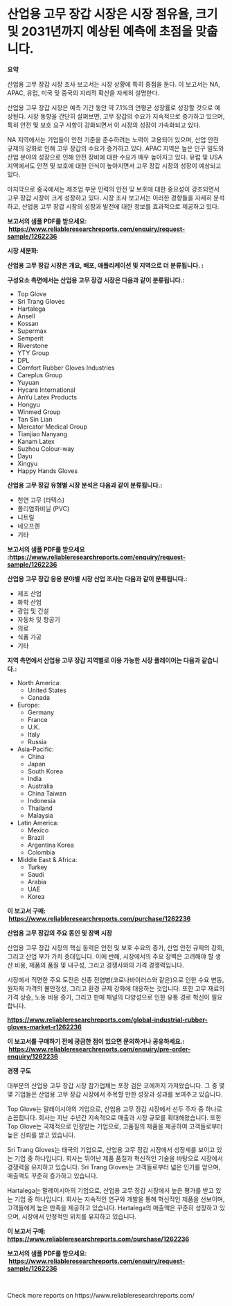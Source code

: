 <p><h1>산업용 고무 장갑 시장은 시장 점유율, 크기 및 2031년까지 예상된 예측에 초점을 맞춥니다.</h1></p><p><strong>요약</strong></p>
<p><p>산업용 고무 장갑 시장 조사 보고서는 시장 상황에 특히 중점을 둔다. 이 보고서는 NA, APAC, 유럽, 미국 및 중국의 지리적 확산을 자세히 설명한다. </p><p>산업용 고무 장갑 시장은 예측 기간 동안 약 7.1%의 연평균 성장률로 성장할 것으로 예상된다. 시장 동향을 간단히 살펴보면, 고무 장갑의 수요가 지속적으로 증가하고 있으며, 특히 안전 및 보호 요구 사항이 강화되면서 이 시장의 성장이 가속화되고 있다.</p><p>NA 지역에서는 기업들이 안전 기준을 준수하려는 노력이 고용되어 있으며, 산업 안전 규제의 강화로 인해 고무 장갑의 수요가 증가하고 있다. APAC 지역은 높은 인구 밀도와 산업 분야의 성장으로 인해 안전 장비에 대한 수요가 매우 높아지고 있다. 유럽 및 USA 지역에서도 안전 및 보호에 대한 인식이 높아지면서 고무 장갑 시장의 성장이 예상되고 있다. </p><p>마지막으로 중국에서는 제조업 부문 인력의 안전 및 보호에 대한 중요성이 강조되면서 고무 장갑 시장이 크게 성장하고 있다. 시장 조사 보고서는 이러한 경향들을 자세히 분석하고, 산업용 고무 장갑 시장의 성장과 발전에 대한 정보를 효과적으로 제공하고 있다.</p></p>
<p><strong>보고서의 샘플 PDF를 받으세요: &nbsp;<a href="https://www.reliableresearchreports.com/enquiry/request-sample/1262236">https://www.reliableresearchreports.com/enquiry/request-sample/1262236</a></strong></p>
<p><strong>시장 세분화:</strong></p>
<p><strong> 산업용 고무 장갑 시장은 개요, 배포, 애플리케이션 및 지역으로 더 분류됩니다. :</strong></p>
<p><strong>구성요소 측면에서는 산업용 고무 장갑 시장은 다음과 같이 분류됩니다.:</strong></p>
<p><ul><li>Top Glove</li><li>Sri Trang Gloves</li><li>Hartalega</li><li>Ansell</li><li>Kossan</li><li>Supermax</li><li>Semperit</li><li>Riverstone</li><li>YTY Group</li><li>DPL</li><li>Comfort Rubber Gloves Industries</li><li>Careplus Group</li><li>Yuyuan</li><li>Hycare International</li><li>AnYu Latex Products</li><li>Hongyu</li><li>Winmed Group</li><li>Tan Sin Lian</li><li>Mercator Medical Group</li><li>Tianjiao Nanyang</li><li>Kanam Latex</li><li>Suzhou Colour-way</li><li>Dayu</li><li>Xingyu</li><li>Happy Hands Gloves</li></ul></p>
<p><strong> 산업용 고무 장갑 유형별 시장 분석은 다음과 같이 분류됩니다.:</strong></p>
<p><ul><li>천연 고무 (라텍스)</li><li>폴리염화비닐 (PVC)</li><li>니트릴</li><li>네오프렌</li><li>기타</li></ul></p>
<p><strong>보고서의 샘플 PDF를 받으세요 :<a href="https://www.reliableresearchreports.com/enquiry/request-sample/1262236">https://www.reliableresearchreports.com/enquiry/request-sample/1262236</a></strong></p>
<p><strong> 산업용 고무 장갑 응용 분야별 시장 산업 조사는 다음과 같이 분류됩니다.:</strong></p>
<p><ul><li>제조 산업</li><li>화학 산업</li><li>광업 및 건설</li><li>자동차 및 항공기</li><li>의료</li><li>식품 가공</li><li>기타</li></ul></p>
<p><strong>지역 측면에서 산업용 고무 장갑 지역별로 이용 가능한 시장 플레이어는 다음과 같습니다.:</strong></p>
<p><ul>
    <li>
        North America:
        <ul>
            <li>United States</li>
            <li>Canada</li>
        </ul>
    </li>
    <li>
        Europe:
        <ul>
            <li>Germany</li>
            <li>France</li>
            <li>U.K.</li>
            <li>Italy</li>
            <li>Russia</li>
        </ul>
    </li>
    <li>
        Asia-Pacific:
        <ul>
            <li>China</li>
            <li>Japan</li>
            <li>South Korea</li>
            <li>India</li>
            <li>Australia</li>
            <li>China Taiwan</li>
            <li>Indonesia</li>
            <li>Thailand</li>
            <li>Malaysia</li>
        </ul>
    </li>
    <li>
        Latin America:
        <ul>
            <li>Mexico</li>
            <li>Brazil</li>
            <li>Argentina Korea</li>
            <li>Colombia</li>
        </ul>
    </li>
    <li>
        Middle East & Africa:
        <ul>
            <li>Turkey</li>
            <li>Saudi</li>
            <li>Arabia</li>
            <li>UAE</li>
            <li>Korea</li>
        </ul>
    </li>
    </ul></p>
<p><strong>이 보고서 구매: &nbsp;<a href="https://www.reliableresearchreports.com/purchase/1262236">https://www.reliableresearchreports.com/purchase/1262236</a></strong></p>
<p><strong>산업용 고무 장갑의 주요 동인 및 장벽 시장</strong></p>
<p><p>산업용 고무 장갑 시장의 핵심 동력은 안전 및 보호 수요의 증가, 산업 안전 규제의 강화, 그리고 산업 부가 가치 증대입니다. 이에 반해, 시장에서의 주요 장벽은 고려해야 할 생산 비용, 제품의 품질 및 내구성, 그리고 경쟁사와의 가격 경쟁력입니다.</p><p>시장에서 직면한 주요 도전은 신종 전염병(코로나바이러스와 같은)으로 인한 수요 변동, 원자재 가격의 불안정성, 그리고 환경 규제 강화에 대응하는 것입니다. 또한 고무 재료의 가격 상승, 노동 비용 증가, 그리고 판매 채널의 다양성으로 인한 유통 경로 혁신이 필요합니다.</p></p>
<p><strong><a href="https://www.reliableresearchreports.com/global-industrial-rubber-gloves-market-r1262236">https://www.reliableresearchreports.com/global-industrial-rubber-gloves-market-r1262236</a></strong></p>
<p><strong>이 보고서를 구매하기 전에 궁금한 점이 있으면 문의하거나 공유하세요.: &nbsp;<a href="https://www.reliableresearchreports.com/enquiry/pre-order-enquiry/1262236">https://www.reliableresearchreports.com/enquiry/pre-order-enquiry/1262236</a></strong></p>
<p><strong>경쟁 구도</strong></p>
<p><p>대부분의 산업용 고무 장갑 시장 참가업체는 포장 검은 코에까지 가져왔습니다. 그 중 몇몇 기업들은 산업용 고무 장갑 시장에서 주목할 만한 성장과 성과를 보여주고 있습니다.</p><p>Top Glove는 말레이시아의 기업으로, 산업용 고무 장갑 시장에서 선두 주자 중 하나로 손꼽힙니다. 회사는 지난 수년간 지속적으로 매출과 시장 규모를 확대해왔습니다. 또한 Top Glove는 국제적으로 인정받는 기업으로, 고품질의 제품을 제공하여 고객들로부터 높은 신뢰를 받고 있습니다.</p><p>Sri Trang Gloves는 태국의 기업으로, 산업용 고무 장갑 시장에서 성장세를 보이고 있는 기업 중 하나입니다. 회사는 뛰어난 제품 품질과 혁신적인 기술을 바탕으로 시장에서 경쟁력을 유지하고 있습니다. Sri Trang Gloves는 고객들로부터 넓은 인기를 얻으며, 매출액도 꾸준히 증가하고 있습니다.</p><p>Hartalega는 말레이시아의 기업으로, 산업용 고무 장갑 시장에서 높은 평가를 받고 있는 기업 중 하나입니다. 회사는 지속적인 연구와 개발을 통해 혁신적인 제품을 선보이며, 고객들에게 높은 만족을 제공하고 있습니다. Hartalega의 매출액은 꾸준히 성장하고 있으며, 시장에서 안정적인 위치를 유지하고 있습니다.</p></p>
<p><strong>이 보고서 구매: &nbsp; <a href="https://www.reliableresearchreports.com/purchase/1262236">https://www.reliableresearchreports.com/purchase/1262236</a></strong></p>
<p><strong>보고서의 샘플 PDF를 받으세요: &nbsp;<a href="https://www.reliableresearchreports.com/enquiry/request-sample/1262236">https://www.reliableresearchreports.com/enquiry/request-sample/1262236</a></strong><strong></strong></p>
<p>&nbsp;</p>
<p>Check more reports on https://www.reliableresearchreports.com/</p>